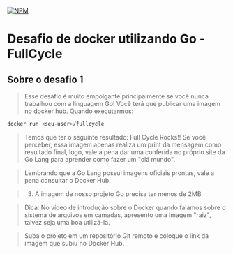 [![NPM](https://img.shields.io/npm/l/react)](https://github.com/Dev-JeanCharles/Challenge_Docker_Go/blob/master/LICENSE) 

# Desafio de docker utilizando Go - FullCycle

## Sobre o desafio 1

> Esse desafio é muito empolgante principalmente se você nunca trabalhou com a linguagem Go!
Você terá que publicar uma imagem no docker hub. Quando executarmos:

```sh
docker run <seu-user>/fullcycle
```
>Temos que ter o seguinte resultado: Full Cycle Rocks!!
Se você perceber, essa imagem apenas realiza um print da mensagem como resultado final, logo, vale a pena dar uma conferida no próprio site da Go Lang para aprender como fazer um "olá mundo".

>Lembrando que a Go Lang possui imagens oficiais prontas, vale a pena consultar o Docker Hub.

> 3) A imagem de nosso projeto Go precisa ter menos de 2MB

>Dica: No vídeo de introdução sobre o Docker quando falamos sobre o sistema de arquivos em camadas, apresento uma imagem "raiz", talvez seja uma boa utilizá-la.

> Suba o projeto em um repositório Git remoto e coloque o link da imagem que subiu no Docker Hub.
